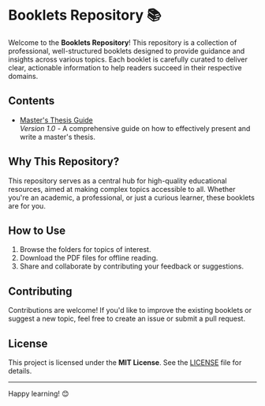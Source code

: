 # Booklets Repository 📚

Welcome to the **Booklets Repository**! This repository is a collection of professional, well-structured booklets designed to provide guidance and insights across various topics. Each booklet is carefully curated to deliver clear, actionable information to help readers succeed in their respective domains.

## Contents

- [Master's Thesis Guide](./Masters%20Thesis)  
  *Version 1.0* - A comprehensive guide on how to effectively present and write a master's thesis.

## Why This Repository?

This repository serves as a central hub for high-quality educational resources, aimed at making complex topics accessible to all. Whether you're an academic, a professional, or just a curious learner, these booklets are for you.


## How to Use

1. Browse the folders for topics of interest.
2. Download the PDF files for offline reading.
3. Share and collaborate by contributing your feedback or suggestions.

## Contributing

Contributions are welcome! If you'd like to improve the existing booklets or suggest a new topic, feel free to create an issue or submit a pull request.

## License

This project is licensed under the **MIT License**. See the [LICENSE](./LICENSE) file for details.

---

Happy learning! 😊
